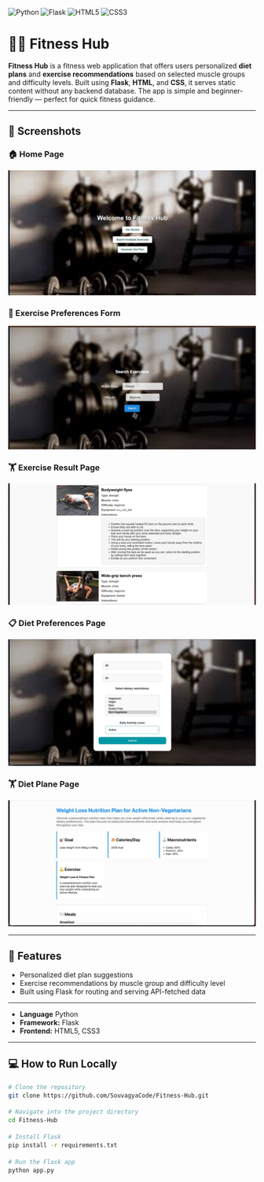 ![Python](https://img.shields.io/badge/Python-3776AB?style=for-the-badge&logo=python&logoColor=white)
![Flask](https://img.shields.io/badge/Flask-000000?style=for-the-badge&logo=flask&logoColor=white)
![HTML5](https://img.shields.io/badge/HTML5-E34F26?style=for-the-badge&logo=html5&logoColor=white)
![CSS3](https://img.shields.io/badge/CSS3-1572B6?style=for-the-badge&logo=css3&logoColor=white)
# 🏋️‍♂️ Fitness Hub

**Fitness Hub** is a fitness web application that offers users personalized **diet plans** and **exercise recommendations** based on selected muscle groups and difficulty levels. Built using **Flask**, **HTML**, and **CSS**, it serves static content without any backend database. The app is simple and beginner-friendly — perfect for quick fitness guidance.

---

## 📸 Screenshots

### 🏠 Home Page
![Home Page - Top](images/1.jpeg)

### 💪 Exercise Preferences Form
![Exercise Form](images/2.jpeg)


### 🏋️ Exercise Result Page
![Exercise Result](images/3.jpeg)


### 📋 Diet Preferences Page
![Diet Preferences Page](images/4.jpeg)


### 🏋️ Diet Plane Page
![Exercise Result](images/5.jpeg)

---

## 🚀 Features

- Personalized diet plan suggestions  
- Exercise recommendations by muscle group and difficulty level   
- Built using Flask for routing and serving API-fetched data

---

- **Language** Python
- **Framework:** Flask
- **Frontend:** HTML5, CSS3 

---

## 💻 How to Run Locally

```bash
# Clone the repository
git clone https://github.com/SouvagyaCode/Fitness-Hub.git

# Navigate into the project directory
cd Fitness-Hub

# Install Flask
pip install -r requirements.txt

# Run the Flask app
python app.py